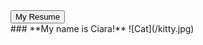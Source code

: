 <FORM METHOD="LINK" ACTION="https://goetze11.github.io/resume_page.html">
<INPUT TYPE="submit" VALUE="My Resume">
</FORM>
### **My name is Ciara!**
![Cat](/kitty.jpg)

